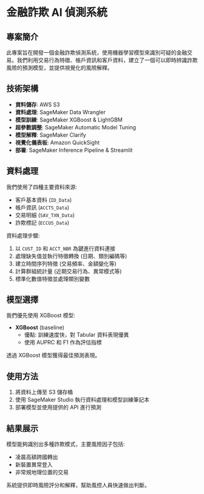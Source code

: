 # 金融詐欺 AI 偵測系統

## 專案簡介

此專案旨在開發一個金融詐欺偵測系統，使用機器學習模型來識別可疑的金融交易。我們利用交易行為特徵、帳戶資訊和客戶資料，建立了一個可以即時辨識詐欺風險的預測模型，並提供視覺化的風險解釋。

## 技術架構

- **資料儲存**: AWS S3
- **資料處理**: SageMaker Data Wrangler
- **模型訓練**: SageMaker XGBoost & LightGBM
- **超參數調整**: SageMaker Automatic Model Tuning
- **模型解釋**: SageMaker Clarify
- **視覺化儀表板**: Amazon QuickSight
- **部署**: SageMaker Inference Pipeline & Streamlit

## 資料處理

我們使用了四種主要資料來源:
- 客戶基本資料 (`ID_Data`)
- 帳戶資訊 (`ACCTS_Data`)
- 交易明細 (`SAV_TXN_Data`)
- 詐欺標記 (`ECCUS_Data`)

資料處理步驟:
1. 以 `CUST_ID` 和 `ACCT_NBR` 為鍵進行資料連接
2. 處理缺失值並執行特徵轉換 (日期、類別編碼等)
3. 建立時間序列特徵 (交易頻率、金額變化等)
4. 計算群組統計量 (近期交易行為、異常模式等)
5. 標準化數值特徵並處理類別變數

## 模型選擇

我們優先使用 XGBoost 模型:

- **XGBoost** (baseline)
   - 優點: 訓練速度快，對 Tabular 資料表現優異
   - 使用 AUPRC 和 F1 作為評估指標

透過 XGBoost 模型獲得最佳預測表現。

## 使用方法

1. 將資料上傳至 S3 儲存桶
2. 使用 SageMaker Studio 執行資料處理和模型訓練筆記本
3. 部署模型並使用提供的 API 進行預測

## 結果展示

模型能夠識別出多種詐欺模式，主要風險因子包括:
- 凌晨高額跨國轉出
- 新裝置異常登入
- 非常規地理位置的交易

系統提供即時風險評分和解釋，幫助風控人員快速做出判斷。